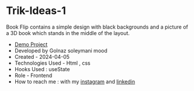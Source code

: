# Trik-Ideas-1
Book Flip contains a simple design with black backgrounds and a picture of a 3D book which stands in the middle of the layout.
- [Demo Project]()
- Developed by Golnaz soleymani mood
- Created - 2024-04-05
- Technologies Used - Html , css
- Hooks Used : useState 
- Role - Frontend
- How to reach me : with my [instagram](https://www.instagram.com/Soleymani_golnaz_web) and [linkedin](https://www.linkedin.com/in/Golnaz-Soleymani-Mood)
